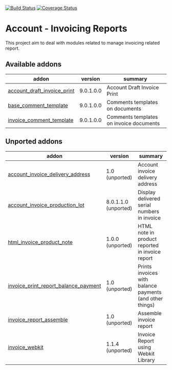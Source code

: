 [![Build Status](https://travis-ci.org/OCA/account-invoice-reporting.svg?branch=9.0)](https://travis-ci.org/OCA/account-invoice-reporting)
[![Coverage Status](https://coveralls.io/repos/OCA/account-invoice-reporting/badge.png?branch=9.0)](https://coveralls.io/r/OCA/account-invoice-reporting?branch=9.0)

Account - Invoicing Reports
===========================

This project aim to deal with modules related to manage invoicing related report.

[//]: # (addons)

Available addons
----------------
addon | version | summary
--- | --- | ---
[account_draft_invoice_print](account_draft_invoice_print/) | 9.0.1.0.0 | Account Draft Invoice Print
[base_comment_template](base_comment_template/) | 9.0.1.0.0 | Comments templates on documents
[invoice_comment_template](invoice_comment_template/) | 9.0.1.0.0 | Comments templates on invoice documents

Unported addons
---------------
addon | version | summary
--- | --- | ---
[account_invoice_delivery_address](account_invoice_delivery_address/) | 1.0 (unported) | Account invoice delivery address
[account_invoice_production_lot](account_invoice_production_lot/) | 8.0.1.1.0 (unported) | Display delivered serial numbers in invoice
[html_invoice_product_note](html_invoice_product_note/) | 1.0.0 (unported) | HTML note in product reported in invoice report
[invoice_print_report_balance_payment](invoice_print_report_balance_payment/) | 1.0 (unported) | Prints invoices with balance payments (and other things)
[invoice_report_assemble](invoice_report_assemble/) | 1.0 (unported) | Assemble invoice report
[invoice_webkit](invoice_webkit/) | 1.1.4 (unported) | Invoice Report using Webkit Library

[//]: # (end addons)
